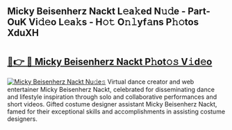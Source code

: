 ## Micky Beisenherz Nackt L𝚎a𝚔ed N𝚞𝚍e - Part-OuK Vi𝚍𝚎o L𝚎a𝚔s - H𝚘𝚝 O𝚗𝚕yf𝚊ns P𝚑𝚘tos XduXH

# <h2><a href="http://kf1cd8.oniu.top/?m=Micky+Beisenherz+Nackt">🔗👉 🔴 Micky Beisenherz Nackt P𝚑ot𝚘𝚜 V𝚒d𝚎o</a></h2>

[![Micky Beisenherz Nackt Nu𝚍e𝚜](https://i.imgur.com/0qMVB7G.gif)](http://kf1cd8.oniu.top/?m=Micky+Beisenherz+Nackt)
Virtual dance creator and web entertainer Micky Beisenherz Nackt, celebrated for disseminating dance and lifestyle inspiration through solo and collaborative performances and short videos. Gifted costume designer assistant Micky Beisenherz Nackt, famed for their exceptional skills and accomplishments in assisting costume designers.  
